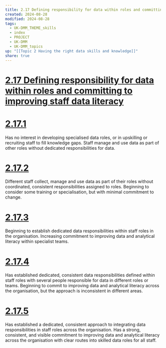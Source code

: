 ```yaml
---
title: 2.17 Defining responsibility for data within roles and committing to improving staff data literacy
created: 2024-08-28
modified: 2024-08-28
tags:
  - UK-DMM_THEME_skills
  - index
  - PROJECT
  - UK-DMM
  - UK-DMM_topics
up: "[[Topic 2 Having the right data skills and knowledge]]"
share: true
---
```

# [2.17 Defining responsibility for data within roles and committing to improving staff data literacy](2.17%20Defining%20responsibility%20for%20data%20within%20roles%20and%20committing%20to%20improving%20staff%20data%20literacy.md)
# [2.17.1](2.17.1.md)

Has no interest in developing specialised data roles, or in upskilling or recruiting staff to fill knowledge gaps. Staff manage and use data as part of other roles without dedicated responsibilities for data.

# [2.17.2](2.17.2.md)

Different staff collect, manage and use data as part of their roles without coordinated, consistent responsibilities assigned to roles. Beginning to consider some training or specialisation, but with minimal commitment to change.

# [2.17.3](2.17.3.md)

Beginning to establish dedicated data responsibilities within staff roles in the organisation. Increasing commitment to improving data and analytical literacy within specialist teams.

# [2.17.4](2.17.4.md)

Has established dedicated, consistent data responsibilities defined within staff roles with several people responsible for data in different roles or teams. Beginning to commit to improving data and analytical literacy across the organisation, but the approach is inconsistent in different areas.

# [2.17.5](2.17.5.md)

Has established a dedicated, consistent approach to integrating data responsibilities in staff roles across the organisation. Has a strong, consistent, and visible commitment to improving data and analytical literacy across the organisation with clear routes into skilled data roles for all staff.
